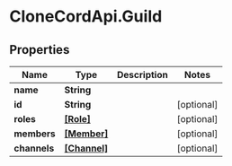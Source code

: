 # CloneCordApi.Guild

## Properties

Name | Type | Description | Notes
------------ | ------------- | ------------- | -------------
**name** | **String** |  | 
**id** | **String** |  | [optional] 
**roles** | [**[Role]**](Role.md) |  | [optional] 
**members** | [**[Member]**](Member.md) |  | [optional] 
**channels** | [**[Channel]**](Channel.md) |  | [optional] 


